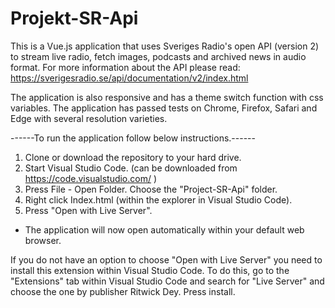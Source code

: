 # Projekt-SR-Api


This is a Vue.js application that uses Sveriges Radio's open API (version 2) to stream live radio, fetch images, podcasts and archived news in audio format.
For more information about the API please read: https://sverigesradio.se/api/documentation/v2/index.html

The application is also responsive and has a theme switch function with css variables.
The application has passed tests on Chrome, Firefox, Safari and Edge with several resolution varieties.

------To run the application follow below instructions.------

1. Clone or download the repository to your hard drive.
2. Start Visual Studio Code.  (can be downloaded from https://code.visualstudio.com/ )
3. Press File - Open Folder. Choose the "Project-SR-Api" folder.
4. Right click Index.html (within the explorer in Visual Studio Code).
5. Press "Open with Live Server". 
- The application will now open automatically within your default web browser.


If you do not have an option to choose "Open with Live Server" you need to install this extension within Visual Studio Code.
To do this, go to the "Extensions" tab within Visual Studio Code and search for "Live Server" and choose the one by publisher Ritwick Dey. Press install. 


